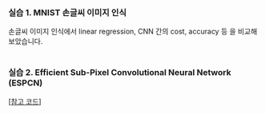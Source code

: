 ### 실습 1. MNIST 손글씨 이미지 인식
손글씨 이미지 인식에서 linear regression, CNN 간의 cost, accuracy 등 을 비교해 보았습니다. <br><br>

### 실습 2. Efficient Sub-Pixel Convolutional Neural Network (ESPCN)
[<a href = "https://github.com/kairess/super_resolution">참고 코드</a>] <br><br>
